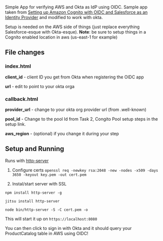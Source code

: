 Simple App for verifying AWS and Okta as IdP using OIDC.
Sample app taken from [Setting up Amazon Cognito with OIDC and Salesforce as an Identity Provider](https://blogs.aws.amazon.com/security/post/Tx3LP54JOGBE0AY/Building-an-App-using-Amazon-Cognito-and-an-OpenID-Connect-Identity-Provider) and modified to work with okta. 

Setup is needed on the AWS side of things (just replace everything Salesforce-esque with Okta-esque).
**Note**: be sure to setup things in a Cognito enabled location in aws (us-east-1 for example)

## File changes
### index.html
**client_id** - client ID you get from Okta when registering the OIDC app

**url** - edit to point to your okta orga

### callback.html
**provider_url** - change to your okta org provider url (from .well-known)

**pool_id** - Change to the pool Id from Task 2, Congito Pool setup steps in the setup link.

**aws_region** - (optional) if you change it during your step

## Setup and Running
Runs with [http-server](https://github.com/indexzero/http-server)

1. Configure certs
`openssl req -newkey rsa:2048 -new -nodes -x509 -days 3650 -keyout key.pem -out cert.pem`

2. Instal/start server with SSL

`npm install http-server -g`

`jitsu install http-server`

`node bin/http-server -S -C cert.pem -o`

This will start it up on `https://localhost:8080`

You can then click to sign in with Okta and it should query your ProductCatalog table in AWS using OIDC!

